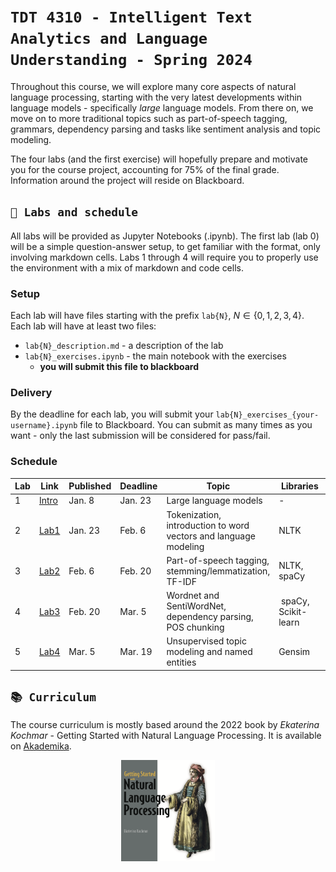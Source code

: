 # `TDT 4310 - Intelligent Text Analytics and Language Understanding - Spring 2024`

Throughout this course, we will explore many core aspects of natural language processing, starting with the very latest developments within language models - specifically *large* language models. From there on, we move on to more traditional topics such as part-of-speech tagging, grammars, dependency parsing and tasks like sentiment analysis and topic modeling.

The four labs (and the first exercise) will hopefully prepare and motivate you for the course project, accounting for 75% of the final grade. Information around the project will reside on Blackboard.


## `📆 Labs and schedule`

All labs will be provided as Jupyter Notebooks (.ipynb). The first lab (lab 0) will be a simple question-answer setup, to get familiar with the format, only involving markdown cells. Labs 1 through 4 will require you to properly use the environment with a mix of markdown and code cells.

### Setup

Each lab will have files starting with the prefix `lab{N}`, ${N} \in \{0, 1, 2, 3, 4\}$. Each lab will have at least two files:

- `lab{N}_description.md` - a description of the lab
- `lab{N}_exercises.ipynb` - the main notebook with the exercises
  - **you will submit this file to blackboard**

### Delivery

By the deadline for each lab, you will submit your `lab{N}_exercises_{your-username}.ipynb` file to Blackboard. You can submit as many times as you want - only the last submission will be considered for pass/fail.

### Schedule

| Lab | Link | Published | Deadline | Topic | Libraries | Chapters |
| - | - | - | - | - | - | - |
| 1 | [Intro](labs/intro.ipynb) | Jan. 8 | Jan. 23 | Large language models | - | - |
| 2 | [Lab1](labs/lab1.ipynb) | Jan. 23 | Feb. 6 | Tokenization, introduction to word vectors and language modeling | NLTK | 2, 3 |
| 3 | [Lab2](labs/lab2.ipynb)| Feb. 6 | Feb. 20 | Part-of-speech tagging, stemming/lemmatization, TF-IDF | NLTK, spaCy | 4, 5, 6 |
| 4 | [Lab3](labs/lab3.ipynb)| Feb. 20 | Mar. 5 | Wordnet and SentiWordNet, dependency parsing, POS chunking | spaCy, Scikit-learn | 7, 8 |
| 5 | [Lab4](labs/lab4.ipynb)| Mar. 5 | Mar. 19 | Unsupervised topic modeling and named entities | Gensim | 9, 10, 11 |

## `📚 Curriculum`

The course curriculum is mostly based around the 2022 book by *Ekaterina Kochmar* - Getting Started with Natural Language Processing. It is available on [Akademika](https://www.akademika.no/teknologi/data-og-informasjonsteknologi/getting-started-natural-language-processing/9781617296765).

<p align="center">
    <img src="assets/kochmar.png" width=150>
</p>


